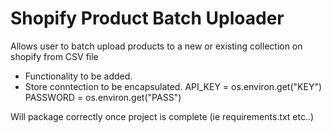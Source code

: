 # Shopify Product Batch Uploader
Allows user to batch upload products to a new or existing collection on shopify from CSV file

* Functionality to be added.
* Store conntection to be encapsulated. 
  API_KEY = os.environ.get("KEY")
  PASSWORD = os.environ.get("PASS")

Will package correctly once project is complete (ie requirements.txt etc..)

